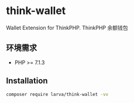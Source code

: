 # think-wallet

Wallet Extension for ThinkPHP. ThinkPHP 余额钱包

## 环境需求

- PHP >= 7.1.3

## Installation

```bash
composer require larva/think-wallet -vv
```

